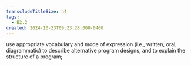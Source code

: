 ```yaml
---
transcludeTitleSize: h4
tags:
  - B2.2
created: 2024-10-23T09:23:28.000-0400
---
```

use appropriate vocabulary and mode of expression (i.e., written, oral, diagrammatic) to describe alternative program designs, and to explain the structure of a program;